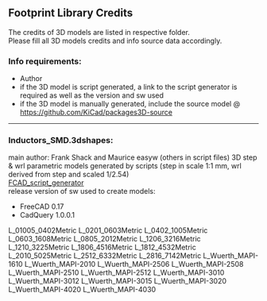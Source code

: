 ## Footprint Library Credits

The credits of 3D models are listed in respective folder.  
Please fill all 3D models credits and info source data accordingly.  

### Info requirements:
- Author
- if the 3D model is script generated, a link to the script generator is required as well as the version and sw used
- if the 3D model is manually generated, include the source model @ https://github.com/KiCad/packages3D-source

<hr>  

### Inductors_SMD.3dshapes:  
main author: Frank Shack and Maurice easyw (others in script files) 
3D step & wrl parametric models generated by scripts (step in scale 1:1 mm, wrl derived from step and scaled 1/2.54)  
[FCAD_script_generator](https://github.com/easyw/kicad-3d-models-in-freecad/tree/master/cadquery/FCAD_script_generator)  
release version of sw used to create models:  
- FreeCAD 0.17
- CadQuery 1.0.0.1 

L_01005_0402Metric
L_0201_0603Metric
L_0402_1005Metric
L_0603_1608Metric
L_0805_2012Metric
L_1206_3216Metric
L_1210_3225Metric
L_1806_4516Metric
L_1812_4532Metric
L_2010_5025Metric
L_2512_6332Metric
L_2816_7142Metric
L_Wuerth_MAPI-1610
L_Wuerth_MAPI-2010
L_Wuerth_MAPI-2506
L_Wuerth_MAPI-2508
L_Wuerth_MAPI-2510
L_Wuerth_MAPI-2512
L_Wuerth_MAPI-3010
L_Wuerth_MAPI-3012
L_Wuerth_MAPI-3015
L_Wuerth_MAPI-3020
L_Wuerth_MAPI-4020
L_Wuerth_MAPI-4030